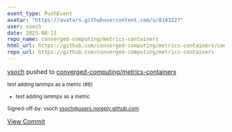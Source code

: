 ```yaml
---
event_type: PushEvent
avatar: "https://avatars.githubusercontent.com/u/814322?"
user: vsoch
date: 2023-08-11
repo_name: converged-computing/metrics-containers
html_url: https://github.com/converged-computing/metrics-containers/commit/008f87baf3aff76b4d09a14d34bd9344c74eb14a
repo_url: https://github.com/converged-computing/metrics-containers
---
```


<a href='https://github.com/vsoch' target='_blank'>vsoch</a> pushed to <a href='https://github.com/converged-computing/metrics-containers' target='_blank'>converged-computing/metrics-containers</a>

<small>test adding lammps as a metric (#6)

* test adding lammps as a metric

Signed-off-by: vsoch <vsoch@users.noreply.github.com></small>

<a href='https://github.com/converged-computing/metrics-containers/commit/008f87baf3aff76b4d09a14d34bd9344c74eb14a' target='_blank'>View Commit</a>